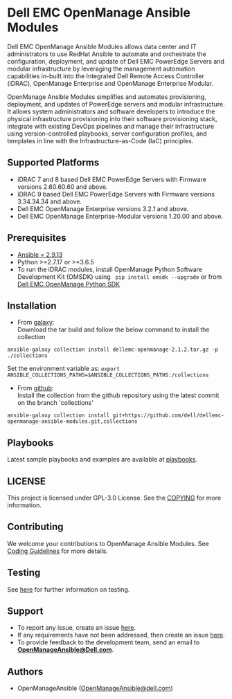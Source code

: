# Dell EMC OpenManage Ansible Modules

Dell EMC OpenManage Ansible Modules allows data center and IT administrators to use RedHat Ansible to automate and orchestrate the configuration, deployment, and update of Dell EMC PowerEdge Servers and modular infrastructure by leveraging the management automation capabilities in-built into the Integrated Dell Remote Access Controller (iDRAC), OpenManage Enterprise and OpenManage Enterprise Modular.

OpenManage Ansible Modules simplifies and automates provisioning, deployment, and updates of PowerEdge servers and modular infrastructure. It allows system administrators and software developers to introduce the physical infrastructure provisioning into their software provisioning stack, integrate with existing DevOps pipelines and manage their infrastructure using version-controlled playbooks, server configuration profiles, and templates in line with the Infrastructure-as-Code (IaC) principles.

## Supported Platforms
  * iDRAC 7 and 8 based Dell EMC PowerEdge Servers with Firmware versions 2.60.60.60 and above.
  * iDRAC 9 based Dell EMC PowerEdge Servers with Firmware versions 3.34.34.34 and above.
  * Dell EMC OpenManage Enterprise versions 3.2.1 and above.
  * Dell EMC OpenManage Enterprise-Modular versions 1.20.00 and above.

## Prerequisites
  * [Ansible = 2.9.13](https://github.com/ansible/ansible)
  * Python >=2.7.17 or >=3.6.5
  * To run the iDRAC modules, install OpenManage Python Software Development
   Kit (OMSDK) using ``` pip install omsdk --upgrade``` or from 
   [Dell EMC OpenManage Python SDK](https://github.com/dell/omsdk)

## Installation

* From [galaxy](https://galaxy.ansible.com/dellemc/openmanage):  
Download the tar build and follow the below command to install the collection
```
ansible-galaxy collection install dellemc-openmanage-2.1.2.tar.gz -p ./collections
```
Set the environment variable as: `export ANSIBLE_COLLECTIONS_PATHS=$ANSIBLE_COLLECTIONS_PATHS:/collections`

* From [github](https://github.com/dell/dellemc-openmanage-ansible-modules/tree/collections):  
Install the collection from the github repository using the latest commit on the branch 'collections'
```
ansible-galaxy collection install git+https://github.com/dell/dellemc-openmanage-ansible-modules.git,collections
```

## Playbooks
Latest sample playbooks and examples are available at [playbooks](https://github.com/dell/dellemc-openmanage-ansible-modules/tree/collections/playbooks).

## LICENSE
This project is licensed under GPL-3.0 License. See the [COPYING](https://github.com/dell/dellemc-openmanage-ansible-modules/blob/collections/COPYING.md) for more information.

## Contributing
We welcome your contributions to OpenManage Ansible Modules. See [Coding Guidelines](https://github.com/dell/dellemc-openmanage-ansible-modules/blob/devel/CODING_GUIDELINES.md) for more details.

## Testing
See [here](https://github.com/dell/dellemc-openmanage-ansible-modules/tree/collections/tests/README.md) for further information on testing.

## Support
  * To report any issue, create an issue [here](https://github.com/dell/dellemc-openmanage-ansible-modules/issues).
  * If any requirements have not been addressed, then create an issue [here](https://github.com/dell/dellemc-openmanage-ansible-modules/issues).
  * To provide feedback to the development team, send an email to **OpenManageAnsible@Dell.com**.

## Authors
  * OpenManageAnsible (OpenManageAnsible@dell.com)
